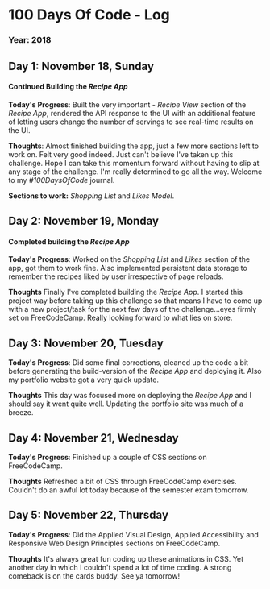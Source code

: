 # 100 Days Of Code - Log

<!-- ## Day 0: February 30, 2016 (Example 1)
##### (delete me or comment me out)

**Today's Progress**: Fixed CSS, worked on canvas functionality for the app.

**Thoughts:** I really struggled with CSS, but, overall, I feel like I am slowly getting better at it. Canvas is still new for me, but I managed to figure out some basic functionality.

**Link to work:** [Calculator App](http://www.example.com) -->
### Year: 2018

## Day 1: November 18, Sunday

#### Continued Building the _Recipe App_ 

**Today's Progress**: Built the very important - _Recipe View_ section of the _Recipe App_, rendered the API response to the UI with an additional feature of letting users change the number of servings to see real-time results on the UI.  

**Thoughts**: Almost finished building the app, just a few more sections left to work on. Felt very good indeed. Just can't believe I've taken up this challenge. Hope I can take this momentum forward without having to slip at any stage of the challenge. I'm really determined to go all the way. Welcome to my *#100DaysOfCode* journal.

**Sections to work:**  _Shopping List_ and _Likes Model_. 


## Day 2: November 19, Monday

#### Completed building the _Recipe App_

**Today's Progress**: Worked on the _Shopping List_ and _Likes_ section of the app, got them to work fine. Also implemented persistent data storage to remember the recipes liked by user irrespective of page reloads.  

**Thoughts** Finally I've completed building the _Recipe App_. I started this project way before taking up this challenge so that means I have to come up with a new project/task for the next few days of the challenge...eyes firmly set on FreeCodeCamp. Really looking forward to what lies on store. 

## Day 3: November 20, Tuesday

**Today's Progress**: Did some final corrections, cleaned up the code a bit before generating the build-version of the _Recipe App_ and deploying it. Also my portfolio website got a very quick update.

**Thoughts** This day was focused more on deploying the _Recipe App_ and I should say it went quite well. Updating the portfolio site was much of a breeze. 

## Day 4: November 21, Wednesday

**Today's Progress**: Finished up a couple of CSS sections on FreeCodeCamp.  

**Thoughts** Refreshed a bit of CSS through FreeCodeCamp exercises. Couldn't do an awful lot today because of the semester exam tomorrow. 

## Day 5: November 22, Thursday

**Today's Progress**: Did the Applied Visual Design, Applied Accessibility and Responsive Web Design Principles sections on FreeCodeCamp. 

**Thoughts** It's always great fun coding up these animations in CSS. Yet another day in which I couldn't spend a lot of time coding. A strong comeback is on the cards buddy. See ya tomorrow!  